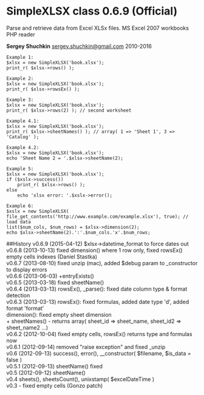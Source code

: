 # SimpleXLSX class 0.6.9 (Official)

Parse and retrieve data from Excel XLSx files. MS Excel 2007 workbooks PHP reader

**Sergey Shuchkin** <sergey.shuchkin@gmail.com> 2010-2016

	Example 1:
	$xlsx = new SimpleXLSX('book.xlsx');
	print_r( $xlsx->rows() );
	
	Example 2: 
	$xlsx = new SimpleXLSX('book.xlsx');
	print_r( $xlsx->rowsEx() );
	
	Example 3: 
	$xlsx = new SimpleXLSX('book.xlsx');
	print_r( $xlsx->rows(2) ); // second worksheet
	
	Example 4.1:
	$xlsx = new SimpleXLSX('book.xlsx');
	print_r( $xlsx->sheetNames() ); // array( 1 => 'Sheet 1', 3 => 'Catalog' );
	
	Example 4.2:
	$xlsx = new SimpleXLSX('book.xlsx');	
	echo 'Sheet Name 2 = '.$xlsx->sheetName(2);
	
	Example 5:
	$xlsx = new SimpleXLSX('book.xlsx');
	if ($xslx->success())
		print_r( $xlsx->rows() );
	else
		echo 'xlsx error: '.$xslx->error();
	
	Example 6:
	$xslx = new SimpleXLSX( file_get_contents('http://www.example.com/example.xlsx'), true); // load data
	list($num_cols, $num_rows) = $xlsx->dimension(2);
	echo $xlsx->sheetName(2).':'.$num_cols.'x'.$num_rows;

##History
v0.6.9 (2015-04-12) $xlsx->datetime_format to force dates out<br />
v0.6.8 (2013-10-13) fixed dimension() where 1 row only, fixed rowsEx() empty cells indexes (Daniel Stastka)<br />
v0.6.7 (2013-08-10) fixed unzip (mac), added $debug param to _constructor to display errors<br />
v0.6.6 (2013-06-03) +entryExists()<br />
v0.6.5 (2013-03-18) fixed sheetName()<br />
v0.6.4 (2013-03-13) rowsEx(), _parse(): fixed date column type & format detection<br />
v0.6.3 (2013-03-13) rowsEx(): fixed formulas, added date type 'd', added format 'format'<br />
					dimension(): fixed empty sheet dimension<br />
                    + sheetNames() - returns array( sheet_id => sheet_name, sheet_id2 => sheet_name2 ...)<br />
v0.6.2 (2012-10-04) fixed empty cells, rowsEx() returns type and formulas now<br />
v0.6.1 (2012-09-14) removed "raise exception" and fixed _unzip<br />
v0.6 (2012-09-13) success(), error(), __constructor( $filename, $is_data = false )<br />
v0.5.1 (2012-09-13) sheetName() fixed<br />
v0.5 (2012-09-12) sheetName()<br />
v0.4 sheets(), sheetsCount(), unixstamp( $excelDateTime )<br />
v0.3 - fixed empty cells (Gonzo patch)<br />

